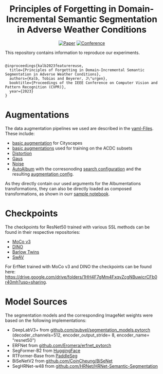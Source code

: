 <div align="center">

# Principles of Forgetting in Domain-Incremental Semantic Segmentation in Adverse Weather Conditions

[![Paper](https://img.shields.io/badge/arXiv-xxxx.xxxx-brightgreen)]()
[![Conference](https://img.shields.io/badge/CVPR-2023-blue)]()

</div>

This repository contains information to reproduce our experiments. 
```

@inproceedings{kalb2023featurereuse,
  title={Principles of Forgetting in Domain-Incremental Semantic Segmentation in Adverse Weather Conditions},
  authors={Kalb, Tobias and Beyerer, J\"urgen},
  booktitle={Proceedings of the IEEE Conference on Computer Vision and Pattern Recognition (CVPR)},
  year={2023}
}

```

# Augmentations
The data augmentation pipelines we used are described in the [yaml-Files](transformations/). These include:
- [basic augmentation](transformations/base_cityscapes.yaml) for Cityscapes 
- [basic augmentations](transformations/acdc_cs.yaml) used for training on the ACDC subsets
- [Distortion](transformations/cs_distort.yaml)
- [Gaus](transformations/cs_blur_gaus.yaml)
- [Noise](transformations/cs_noise.yaml)
- [AutoAlbum](transformations/cs_autoaug.yaml) with the corresonoding [search configuration]((transformations/autoalbument/search-cityscapes/)) and the resulting [augmentation config](https://github.com/tobiaskalb/feature-reuse-css/blob/main/transformations/autoalbument/cityscapes_auto.json).

As they directly contain our used arguments for the Albumentations transformations, they can also be directly loaded as composed transformations, as shown in ourr [sample notebook](sample_transforms.ipynb).

# Checkpoints
The checkpoints for ResNet50 trained with various SSL methods can be found in their respective repositories:
-  [MoCo v3](https://github.com/facebookresearch/moco-v3)
-  [DINO](https://github.com/facebookresearch/dino)
-  [Barlow Twins](https://github.com/facebookresearch/barlowtwins)
-  [SwAV](https://github.com/facebookresearch/swav)

For ErfNet trained with MoCo v3 and DINO the checkpoints can be found here: https://drive.google.com/drive/folders/1HH4F7gMm4FxqyZcgNBuwicrCFb0r40mh?usp=sharing.

# Model Sources
The segmentation models and the corresponding ImageNet weights were based on the following implementations:
- DeepLabV3+ from [github.com/qubvel/segmentation_models.pytorch](https://github.com/qubvel/segmentation_models.pytorch) (decoder_channels=512, encoder_output_stride= 8, encoder_name= "resnet50")
- ERFNet from [github.com/Eromera/erfnet_pytorch](https://github.com/Eromera/erfnet_pytorch)
- SegFormer-B2 from [HuggingFace](https://huggingface.co/docs/transformers/model_doc/segformer)
- RTFormer-Base from [PaddleSeg](https://github.com/PaddlePaddle/PaddleSeg/tree/develop/configs/rtformer)
- BiSeNetV2 from [github.com/CoinCheung/BiSeNet](https://github.com/CoinCheung/BiSeNet)
- SegHRNet-w48 from [github.com/HRNet/HRNet-Semantic-Segmentation](https://github.com/HRNet/HRNet-Semantic-Segmentation/tree/pytorch-v1.1)


